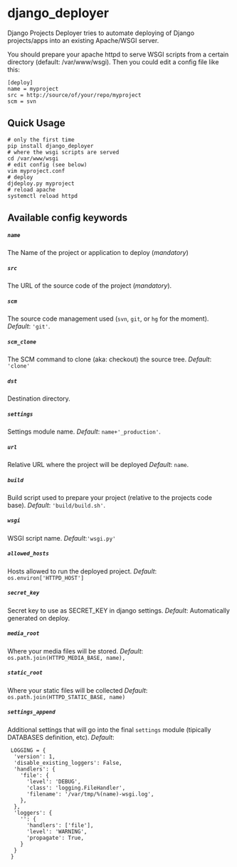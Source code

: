 django_deployer
===============

Django Projects Deployer tries to automate deploying of Django projects/apps into an
existing Apache/WSGI server.

You should prepare your apache httpd to serve WSGI scripts from a certain directory (default: /var/www/wsgi).
Then you could edit a config file like this:

    [deploy]
    name = myproject
    src = http://source/of/your/repo/myproject
    scm = svn


Quick Usage
-----------
    # only the first time
    pip install django_deployer
    # where the wsgi scripts are served
    cd /var/www/wsgi
    # edit config (see below)
    vim myproject.conf
    # deploy
    djdeploy.py myproject
    # reload apache
    systemctl reload httpd


Available config keywords
-------------------------
##### `name`
The Name of the project or application to deploy (*mandatory*)
##### `src`
The URL of the source code of the project (*mandatory*).
##### `scm`
The source code management used (`svn`, `git`, or `hg` for the moment).
_Default_: `'git'`.
##### `scm_clone`
The SCM command to clone (aka: checkout) the source tree.
_Default_: `'clone'`
##### `dst`
Destination directory.
##### `settings`
Settings module name.
_Default_: `name+'_production'`.
##### `url`
Relative URL where the project will be deployed
_Default_: `name`.
##### `build`
Build script used to prepare your project (relative to the projects code base).
_Default_: `'build/build.sh'`.
##### `wsgi`
WSGI script name.
_Default_:`'wsgi.py'`
##### `allowed_hosts`
Hosts allowed to run the deployed project.
_Default_: `os.environ['HTTPD_HOST']`
##### `secret_key`
Secret key to use as SECRET_KEY in django settings.
_Default_: Automatically generated on deploy.
##### `media_root`
Where your media files will be stored.
_Default_: `os.path.join(HTTPD_MEDIA_BASE, name),`
##### `static_root`
Where your static files will be collected
_Default_: `os.path.join(HTTPD_STATIC_BASE, name)`
##### `settings_append`
Additional settings that will go into the final `settings` module (tipically DATABASES definition, etc).
_Default_:

     LOGGING = {
      'version': 1,
      'disable_existing_loggers': False,
      'handlers': {
        'file': {
          'level': 'DEBUG',
          'class': 'logging.FileHandler',
          'filename': '/var/tmp/%(name)-wsgi.log',
        },
      },
      'loggers': {
        '': {
          'handlers': ['file'],
          'level': 'WARNING',
          'propagate': True,
        }
      }
     }
